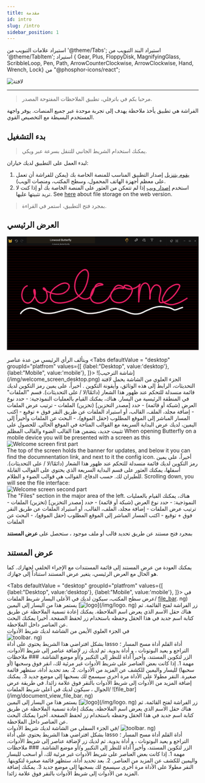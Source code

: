 ```yaml
---
title: مقدمة
id: intro
slug: /intro
sidebar_position: 1
---
```


استيراد علامات التبويب من '@theme/Tabs'; استيراد البند التبويب من '@theme/TabItem'; استيراد { Gear, Plus, FloppyDisk, MagnifyingGlass, ScribbleLoop, Pen, Path, ArrowCounterClockwise, ArrowClockwise, Hand, Wrench, Lock} من "@phosphor-icons/react";

![لافتة](/img/banner.png)

---

> مرحبا بكم في باترفلي، تطبيق الملاحظات المفتوحة المصدر.

الفراشة هي تطبيق يأخذ ملاحظة يهدف إلى تجربة موحدة عبر جميع المنصات. يوفر واجهة المستخدم البسيطة مع التخصيص القوي.

## بدء التشغيل

> يمكنك استخدام الشريط الجانبي للتنقل بسرعة عبر ويكي.


لبدء العمل على التطبيق لديك خياران:
1. [يقوم بتنزيل](/downloads) إصدار التطبيق المناسب للمنصة الخاصة بك (يمكن للفراشة أن تعمل على معظم أجهزة الهاتف المحمول، وسطح المكتب، ومنصات الويب).
2. استخدم [إصدار ويب](https://butterfly.linwood.dev) إذا لم تتمكن من العثور على المنصة الخاصة بك أو إذا كنت لا تريد تثبيتها عليها. See [here](storage#web) about file storage on the web version.

> بمجرد فتح التطبيق، استمر في القراءة.



## العرض الرئيسي

![العرض الرئيسي](main.png)

ويتألف الرأي الرئيسي من عدة عناصر
<Tabs
    defaultValue = "desktop"
    groupId="platfrom"
        values={[
        {label:"Desktop", value:'desktop'},
 {label:"Mobile", value:'mobile'},
 ]}>
    <TabItem value="desktop">
        ![شاشة الترحيب] (/img/welcome_screen_desktop.png)
        الجزء العلوي من الشاشة يحمل لافتة التحديثات، الرابط إلى هذه الوثائق، وأيقونة التكوين <Gear/>. أخيراً، على يمين رمز التكوين <Gear/> لديك قائمة منسدلة للتحكم عند ظهور هذا الشعار (دائمًا/لا / على التحديثات).
        قسم "الملفات" في المنطقة الرئيسية من اليسار. هناك، يمكنك القيام بالعمليات النموذجية:
            - حدد نوع العرض (شبكة أو قائمة)
            - حدد [مصدر التخزين] (تخزين) الملفات
            - ترتيب عرض الملفات
            - إضافة مجلد، الملف، القالب، أو استيراد الملفات عن طريق النقر فوق <Plus/> + توقيع
            - اكتب المسار المباشر إلى الموقع المطلوب (حقل الموقع)،
            - البحث عن الملفات
        وأخيراً إلى اليمين، لديك عرض البداية السريعة مع القوالب المتاحة في الموقع الحالي. للحصول على تثبيت جديد، يتضمن هذا القالب الضوء والقالب المظلم
    </TabItem>
    <TabItem value="mobile">
        When opening Butterfly on a mobile device you will be presented with a screen as this
        ![Welcome screen first part](/img/welcome_screen_mobile_1.png)   
        The top of the screen holds the banner for updates, and below it you can find the documnentation link, and next to it the <Gear/> config icon. أخيراً، على يمين رمز التكوين <Gear/> لديك قائمة منسدلة للتحكم عند ظهور هذا الشعار (دائمًا/لا / على التحديثات).
        أسفلها، يمكنك العثور على قسم البداية السريعة الذي يحتوي على القوالب القابلة للطيران لك. حسب الدفاع، القوالب هي قوالب الضوء و الظلام. 
        Scrolling down, you will see the file interface:
        \
        ![Welcome screen second part](/img/welcome_screen_mobile_2.png)  
        The "Files" section in the major area of the left. هناك، يمكنك القيام بالعمليات النموذجية:
        - حدد نوع العرض (شبكة أو قائمة)
        - حدد [مصدر التخزين] (تخزين) الملفات
        - ترتيب عرض الملفات
        - إضافة مجلد، الملف، القالب، أو استيراد الملفات عن طريق النقر فوق <Plus/> + توقيع
        - اكتب المسار المباشر إلى الموقع المطلوب (حقل الموقع)،
        - البحث عن الملفات
    </TabItem>
</Tabs>

بمجرد فتح مستند عن طريق تحديد قالب أو ملف موجود ، ستحصل على **عرض المستند**

## عرض المستند

يمكنك العودة من عرض المستند إلى قائمة المستندات مع الإجراء الخلفي لجهازك. كما هو الحال مع العرض الرئيسي، يتغير عرض المستند استناداً إلى جهازك. 

<Tabs
    defaultValue = "desktop"
    groupId="platfrom"
        values={[
        {label:"Desktop", value:'desktop'},
 {label:"Mobile", value:'mobile'},
 ]}>
    <TabItem value="desktop">
        في عرض سطح المكتب، سيكون لديك في الأعلى اليسار شريط الملفات/
[file_bar](/img/document_view_file_bar). ng)\
        يستمر هذا من اليسار إلى اليمين 
        [<img alt="logo" src="/img/logo.png" width="16"/>](/img/logo. ng)
        زر الفراشة لفتح القائمة. ثم هناك حقل الاسم الذي يعرض اسم الملاحظة. يمكنك إعادة تسمية الملاحظة عن طريق كتابة اسم جديد في هذا الحقل وحفظه باستخدام زر <FloppyDisk/> لحفظ الصفحة. أخيرا يمكنك <MagnifyingGlass/> البحث عن العناصر داخل الملاحظة.
        \
        في الجزء العلوي الأيمن من الشاشة لديك شريط الأدوات\
        ![toolbar](/img/document_view_toolbar). ng)\
        بشكل افتراضي هذا الشريط يحتوي على أداة <ScribbleLoop/> lasso أداة القلم <Pen/> أداة مسح المسار <Path/> ؛ <ArrowCounterClockwise/> التراجع و <ArrowClockwise/> يعيد البوتونات ، و <Hand/> أداة يدوية. ثم لديك زر <Plus/> لإضافة عناصر إلى شريط الأدوات، الزر <Wrench/> لتكوين المستند، وأخيراً أداة <Lock/> للنظر إلى التكبير و/أو موضع الشاشة. 
        ### ملاحظات مهمة
        1. إذا كانت بعض العناصر على شريط الأدوات غير مرئية لك، انقر فوق وسحبها (أو سحبها) لليسار واليمين للكشف عن المزيد من الأدوات. 
        2. بعد تحديد أداة، ستظهر قائمة صغيرة. النقر مطولا على الأداة مرة أخرى سيسمح لك بسحبها إلى موضع جديد
        3. يمكنك إضافة المزيد من الأدوات إلى شريط الأدوات بالنقر فوق علامة <Plus/> زائدا. 
    </TabItem>
    <TabItem value="mobile">
        في طريقة عرض الجوال ، سيكون لديك في أعلى شريط الملفات/
        ![file_bar](/img/document_view_file_bar. ng)\
        يستمر هذا من اليسار إلى اليمين 
        [<img alt="logo" src="/img/logo.png" width="16"/>](/img/logo. ng)
        زر الفراشة لفتح القائمة. ثم هناك حقل الاسم الذي يعرض اسم الملاحظة. يمكنك إعادة تسمية الملاحظة عن طريق كتابة اسم جديد في هذا الحقل وحفظه باستخدام زر <FloppyDisk/> لحفظ الصفحة. أخيرا يمكنك <MagnifyingGlass/> البحث عن العناصر داخل الملاحظة.
        \
        في الجزء السفلي من الشاشة لديك شريط الأدوات/
        ![toolbar](/img/document_view_toolbar). ng)\
        بشكل افتراضي هذا الشريط يحتوي على أداة <ScribbleLoop/> lasso أداة القلم <Pen/> أداة مسح المسار <Path/> ؛ <ArrowCounterClockwise/> التراجع و <ArrowClockwise/> يعيد البوتونات ، و <Hand/> أداة يدوية. ثم لديك زر <Plus/> لإضافة عناصر إلى شريط الأدوات، الزر <Wrench/> لتكوين المستند، وأخيراً أداة <Lock/> للنظر إلى التكبير و/أو موضع الشاشة. 
        ### ملاحظات مهمة
        1. إذا كانت بعض العناصر على شريط الأدوات غير مرئية لك، أو اسحب لليسار واليمين للكشف عن المزيد من العناصر. 
        2. بعد تحديد أداة، ستظهر قائمة صغيرة لتكوينها. النقر مطولا على الأداة مرة أخرى سيسمح لك بسحبها إلى موضع جديد
        3. يمكنك إضافة المزيد من الأدوات إلى شريط الأدوات بالنقر فوق علامة <Plus/> زائدا. 
    </TabItem>
</Tabs>
	

